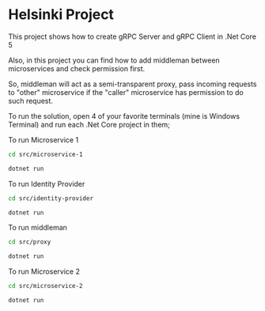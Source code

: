# Helsinki Project

This project shows how to create gRPC Server and gRPC Client in .Net Core 5

Also, in this project you can find how to add middleman between microservices and check permission first.

So, middleman will act as a semi-transparent proxy, pass incoming requests to "other" microservice if the "caller" microservice has permission to do such request.

To run the solution, open 4 of your favorite terminals (mine is Windows Terminal) and run each .Net Core project in them;

To run Microservice 1

```bash
cd src/microservice-1

dotnet run
```

To run Identity Provider

```bash
cd src/identity-provider

dotnet run
```

To run middleman

```bash
cd src/proxy

dotnet run
```

To run Microservice 2

```bash
cd src/microservice-2

dotnet run
```
